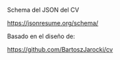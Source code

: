 Schema del JSON del CV

https://jsonresume.org/schema/

Basado en el diseño de:

https://github.com/BartoszJarocki/cv
